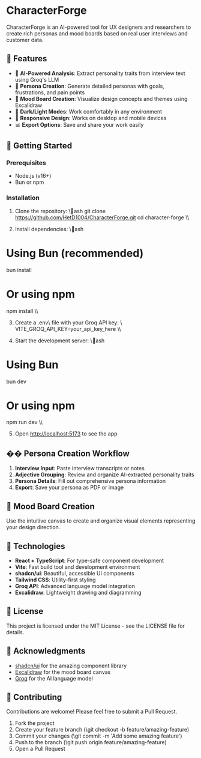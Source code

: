 # CharacterForge

CharacterForge is an AI-powered tool for UX designers and researchers to create rich personas and mood boards based on real user interviews and customer data.


## 🌟 Features

- 🧠 **AI-Powered Analysis**: Extract personality traits from interview text using Groq's LLM
- 👤 **Persona Creation**: Generate detailed personas with goals, frustrations, and pain points
- 🎨 **Mood Board Creation**: Visualize design concepts and themes using Excalidraw
- 🌙 **Dark/Light Modes**: Work comfortably in any environment
- 📱 **Responsive Design**: Works on desktop and mobile devices
- 📊 **Export Options**: Save and share your work easily

## 🚀 Getting Started

### Prerequisites

- Node.js (v16+)
- Bun or npm

### Installation

1. Clone the repository:
\\\ash
git clone https://github.com/HetD1004/CharacterForge.git
cd character-forge
\\\

2. Install dependencies:
\\\ash
# Using Bun (recommended)
bun install

# Or using npm
npm install
\\\

3. Create a \.env\ file with your Groq API key:
\\\
VITE_GROQ_API_KEY=your_api_key_here
\\\

4. Start the development server:
\\\ash
# Using Bun
bun dev

# Or using npm
npm run dev
\\\

5. Open [http://localhost:5173](http://localhost:5173) to see the app

## �� Persona Creation Workflow

1. **Interview Input**: Paste interview transcripts or notes
2. **Adjective Grouping**: Review and organize AI-extracted personality traits
3. **Persona Details**: Fill out comprehensive persona information
4. **Export**: Save your persona as PDF or image

## 🎨 Mood Board Creation

Use the intuitive canvas to create and organize visual elements representing your design direction.

## 🔧 Technologies

- **React + TypeScript**: For type-safe component development
- **Vite**: Fast build tool and development environment
- **shadcn/ui**: Beautiful, accessible UI components
- **Tailwind CSS**: Utility-first styling
- **Groq API**: Advanced language model integration
- **Excalidraw**: Lightweight drawing and diagramming

## 📝 License

This project is licensed under the MIT License - see the LICENSE file for details.

## 👏 Acknowledgments

- [shadcn/ui](https://ui.shadcn.com/) for the amazing component library
- [Excalidraw](https://excalidraw.com/) for the mood board canvas
- [Groq](https://groq.com/) for the AI language model

## 🤝 Contributing

Contributions are welcome! Please feel free to submit a Pull Request.

1. Fork the project
2. Create your feature branch (\git checkout -b feature/amazing-feature\)
3. Commit your changes (\git commit -m 'Add some amazing feature'\)
4. Push to the branch (\git push origin feature/amazing-feature\)
5. Open a Pull Request
